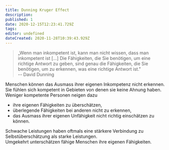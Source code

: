 ```yaml
---
title: Dunning Kruger Effect
description: 
published: 1
date: 2020-12-15T12:23:41.729Z
tags: 
editor: undefined
dateCreated: 2020-11-28T10:39:43.929Z
---
```


> „Wenn man inkompetent ist, kann man nicht wissen, dass man inkompetent
> ist \[...\] Die Fähigkeiten, die Sie benötigen, um eine richtige
> Antwort zu geben, sind genau die Fähigkeiten, die Sie benötigen, um zu
> erkennen, was eine richtige Antwort ist."\
> -- David Dunning

Menschen können das Ausmass ihrer eigenen Inkompetenz nicht erkennen.
Sie fühlen sich kompetent in Gebieten von denen sie keine Ahnung haben.\
Weniger kompetente Personen neigen dazu

-   ihre eigenen Fähigkeiten zu überschätzen,
-   überlegende Fähigkeiten bei anderen nicht zu erkennen,
-   das Ausmass ihrer eigenen Unfähigkeit nicht richtig einschätzen zu
    können.

Schwache Leistungen haben oftmals eine stärkere Verbindung zu
Selbstüberschätzung als starke Leistungen.\
Umgekehrt unterschätzen fähige Menschen ihre eigenen Fähigkeiten.
